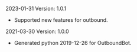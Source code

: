 2023-01-31 Version: 1.0.1
- Supported new features for outbound.

2021-03-30 Version: 1.0.0
- Generated python 2019-12-26 for OutboundBot.

